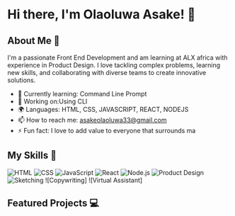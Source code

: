 
# Hi there, I'm Olaoluwa Asake! 👋


## About Me 🚀

I'm a passionate Front End Development and am learning at ALX africa with experience in Product Design. I love tackling complex problems, learning new skills, and collaborating with diverse teams to create innovative solutions.

- 🌱 Currently learning: Command Line Prompt
- 🔭 Working on:Using CLI
- 🌍 Languages: HTML, CSS, JAVASCRIPT, REACT, NODEJS
- 📫 How to reach me: asakeolaoluwa33@gmail.com
- ⚡ Fun fact: I love to add value to everyone that surrounds ma

## My Skills 🧠

![HTML](https://img.shields.io/badge/-HTML-E34F26?style=flat-square&logo=html5&logoColor=white)
![CSS](https://img.shields.io/badge/-CSS-1572B6?style=flat-square&logo=css3&logoColor=white)
![JavaScript](https://img.shields.io/badge/-JavaScript-F7DF1E?style=flat-square&logo=javascript&logoColor=black)
![React](https://img.shields.io/badge/-React-61DAFB?style=flat-square&logo=react&logoColor=black)
![Node.js](https://img.shields.io/badge/-Node.js-339933?style=flat-square&logo=node.js&logoColor=white)
![Product Design](https://img.shields.io/badge/Figma-F24E1E?style=for-the-badge&logo=figma&logoColor=white)
![Sketching](https://img.shields.io/badge/Sketch-FFB387?style=for-the-badge&logo=sketch&logoColor=black)
![Copywriting]
![Virtual Assistant]



## Featured Projects 💻


